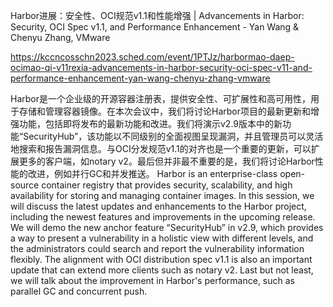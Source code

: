 Harbor进展：安全性、OCI规范v1.1和性能增强 | Advancements in Harbor: Security, OCI Spec v1.1, and Performance Enhancement - Yan Wang & Chenyu Zhang, VMware

https://kccncosschn2023.sched.com/event/1PTJz/harbormao-daep-ocimao-qi-v11rexia-advancements-in-harbor-security-oci-spec-v11-and-performance-enhancement-yan-wang-chenyu-zhang-vmware

Harbor是一个企业级的开源容器注册表，提供安全性、可扩展性和高可用性，用于存储和管理容器镜像。在本次会议中，我们将讨论Harbor项目的最新更新和增强功能，包括即将发布的最新功能和改进。我们将演示v2.9版本中的新功能“SecurityHub”，该功能以不同级别的全面视图呈现漏洞，并且管理员可以灵活地搜索和报告漏洞信息。与OCI分发规范v1.1的对齐也是一个重要的更新，可以扩展更多的客户端，如notary v2。最后但并非最不重要的是，我们将讨论Harbor性能的改进，例如并行GC和并发推送。 
Harbor is an enterprise-class open-source container registry that provides security, scalability, and high availability for storing and managing container images. In this session, we will discuss the latest updates and enhancements to the Harbor project, including the newest features and improvements in the upcoming release. We will demo the new anchor feature “SecurityHub” in v2.9, which provides a way to present a vulnerability in a holistic view with different levels, and the administrators could search and report the vulnerability information flexibly. The alignment with OCI distribution spec v1.1 is also an important update that can extend more clients such as notary v2. Last but not least, we will talk about the improvement in Harbor's performance, such as parallel GC and concurrent push.